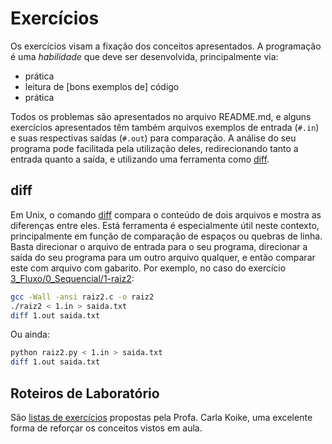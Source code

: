Exercícios
==========

Os exercícios visam a fixação dos conceitos apresentados. A programação é uma _habilidade_ que deve ser desenvolvida, principalmente via:

* prática
* leitura de [bons exemplos de] código
* prática

Todos os problemas são apresentados no arquivo README.md, e alguns exercícios apresentados têm também arquivos exemplos de entrada (```#.in```) e suas respectivas saídas (```#.out```) para comparação. A análise do seu programa pode facilitada pela utilização deles, redirecionando tanto a entrada quanto a saída, e utilizando uma ferramenta como [diff](https://pt.wikipedia.org/wiki/Diff).


diff
----

Em Unix, o comando [diff](http://www.gnu.org/software/hello/manual/diff.html#Invoking%20diff) compara o conteúdo de dois arquivos e mostra as diferenças entre eles. Está ferramenta é especialmente útil neste contexto, principalmente em função de comparação de espaços ou quebras de linha. Basta direcionar o arquivo de entrada  para o seu programa, direcionar a saída do seu programa para um outro arquivo qualquer, e então comparar este com arquivo com gabarito. Por exemplo, no caso do exercício [3_Fluxo/0_Sequencial/1-raiz2](raiz2):

```bash
gcc -Wall -ansi raiz2.c -o raiz2
./raiz2 < 1.in > saida.txt
diff 1.out saida.txt
```

Ou ainda:

```bash
python raiz2.py < 1.in > saida.txt
diff 1.out saida.txt
```


Roteiros de Laboratório
-----------------------

São [listas de exercícios](roteiros_lab.zip) propostas pela Profa. Carla Koike, uma excelente forma de reforçar os conceitos vistos em aula.
